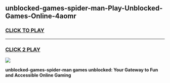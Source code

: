 
## unblocked-games-spider-man-Play-Unblocked-Games-Online-4aomr
<h3>
<a href="https://premium76.site?title=unblocked-games-spider-man&ref=25A">CLICK TO PLAY</a></h3>
<hr>

<h3>
<a href="https://premium76.site?title=unblocked-games-spider-man&ref=25A">CLICK 2 PLAY</a>
  
</h3>

<a href="https://premium76.site?title=unblocked-games-spider-man&ref=25A"><img src="https://clearcache.store/games.png"></a>


**unblocked-games-spider-man games unblocked: Your Gateway to Fun and Accessible Online Gaming**
